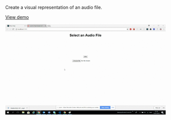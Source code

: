 Create a visual representation of an audio file.

[View demo](https://guillaumeader1.github.io/audioVisual/)

![Demo](https://github.com/guillaumeAder1/audioVisual/blob/master/public/demo.gif)

